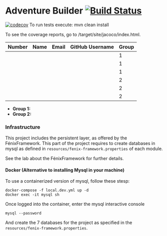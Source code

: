 # Adventure Builder [![Build Status](https://travis-ci.com/tecnico-softeng/es18al_24-project.svg?token=2514a47a-e24f-42b7-bc8a-c46cccde2771&branch=develop)](https://travis-ci.com/tecnico-softeng/es18al_24-project)
[![codecov](https://codecov.io/gh/tecnico-softeng/es18al_24-project/branch/develop/graph/badge.svg?token=fVUMtVSYwj)](https://codecov.io/gh/tecnico-softeng/es18al_24-project)
To run tests execute: mvn clean install

To see the coverage reports, go to <module name>/target/site/jacoco/index.html.


|   Number   |          Name           |            Email        |   GitHub Username  | Group |
| ---------- | ----------------------- | ----------------------- | -------------------| ----- |
|            |                         |                         |                    |   1   |
|            |                         |                         |                    |   1   |
|            |                         |                         |                    |   1   |
|            |                         |                         |                    |   2   |
|            |                         |                         |                    |   2   |
|            |                         |                         |                    |   2   |

- **Group 1:**
- **Group 2:**

### Infrastructure

This project includes the persistent layer, as offered by the FénixFramework.
This part of the project requires to create databases in mysql as defined in `resources/fenix-framework.properties` of each module.

See the lab about the FénixFramework for further details.

#### Docker (Alternative to installing Mysql in your machine)

To use a containerized version of mysql, follow these stesp:

```
docker-compose -f local.dev.yml up -d
docker exec -it mysql sh
```

Once logged into the container, enter the mysql interactive console

```
mysql --password
```

And create the 7 databases for the project as specified in
the `resources/fenix-framework.properties`.
